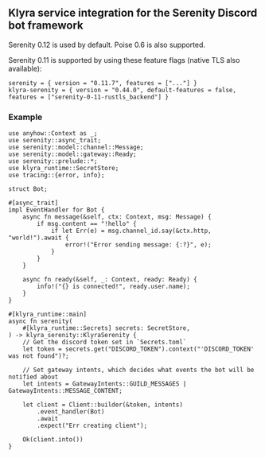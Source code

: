 ## Klyra service integration for the Serenity Discord bot framework

Serenity 0.12 is used by default. Poise 0.6 is also supported.

Serenity 0.11 is supported by using these feature flags (native TLS also available):

```toml,ignore
serenity = { version = "0.11.7", features = ["..."] }
klyra-serenity = { version = "0.44.0", default-features = false, features = ["serenity-0-11-rustls_backend"] }
```

### Example

```rust,ignore
use anyhow::Context as _;
use serenity::async_trait;
use serenity::model::channel::Message;
use serenity::model::gateway::Ready;
use serenity::prelude::*;
use klyra_runtime::SecretStore;
use tracing::{error, info};

struct Bot;

#[async_trait]
impl EventHandler for Bot {
    async fn message(&self, ctx: Context, msg: Message) {
        if msg.content == "!hello" {
            if let Err(e) = msg.channel_id.say(&ctx.http, "world!").await {
                error!("Error sending message: {:?}", e);
            }
        }
    }

    async fn ready(&self, _: Context, ready: Ready) {
        info!("{} is connected!", ready.user.name);
    }
}

#[klyra_runtime::main]
async fn serenity(
    #[klyra_runtime::Secrets] secrets: SecretStore,
) -> klyra_serenity::KlyraSerenity {
    // Get the discord token set in `Secrets.toml`
    let token = secrets.get("DISCORD_TOKEN").context("'DISCORD_TOKEN' was not found")?;

    // Set gateway intents, which decides what events the bot will be notified about
    let intents = GatewayIntents::GUILD_MESSAGES | GatewayIntents::MESSAGE_CONTENT;

    let client = Client::builder(&token, intents)
        .event_handler(Bot)
        .await
        .expect("Err creating client");

    Ok(client.into())
}
```
